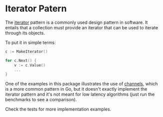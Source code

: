 # Iterator Patern

The [iterator](https://www.geeksforgeeks.org/iterator-pattern/) pattern is a commonly used design pattern in software.
It entails that a collection must provide an iterator that can be used to iterate through its objects.

To put it in simple terms:
```go
c := MakeIterator()

for c.Next() {
    v := c.Value()
    ...
}
```

One of the examples in this package illustrates the use of [channels](https://gobyexample.com/channels), which is a more common pattern in Go, but it doesn't exactly implement the iterator pattern and it's not meant for low latency algorithms (just run the benchmarks to see a comparison).

Check the tests for more implementation examples.

